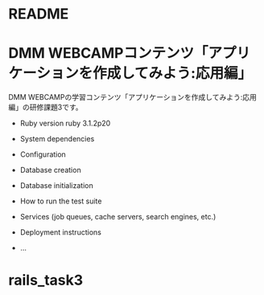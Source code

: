 # README

# DMM WEBCAMPコンテンツ「アプリケーションを作成してみよう:応用編」
DMM WEBCAMPの学習コンテンツ「アプリケーションを作成してみよう:応用編」の研修課題3です。


* Ruby version
  ruby 3.1.2p20
* System dependencies

* Configuration

* Database creation

* Database initialization

* How to run the test suite

* Services (job queues, cache servers, search engines, etc.)

* Deployment instructions

* ...
# rails_task3
